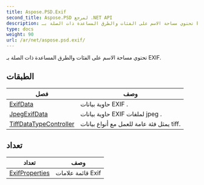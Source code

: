 ```yaml
---
title: Aspose.PSD.Exif
second_title: Aspose.PSD لمرجع .NET API
description: تحتوي مساحة الاسم على الفئات والطرق المساعدة ذات الصلة بـ EXIF.
type: docs
weight: 90
url: /ar/net/aspose.psd.exif/
---
```

تحتوي مساحة الاسم على الفئات والطرق المساعدة ذات الصلة بـ EXIF.

## الطبقات

| فصل | وصف |
| --- | --- |
| [ExifData](./exifdata/) | حاوية بيانات EXIF . |
| [JpegExifData](./jpegexifdata/) | حاوية بيانات EXIF لملفات jpeg . |
| [TiffDataTypeController](./tiffdatatypecontroller/) | يمثل فئة عامة للعمل مع أنواع بيانات tiff. |
## تعداد

| تعداد | وصف |
| --- | --- |
| [ExifProperties](./exifproperties/) | قائمة علامات Exif |


